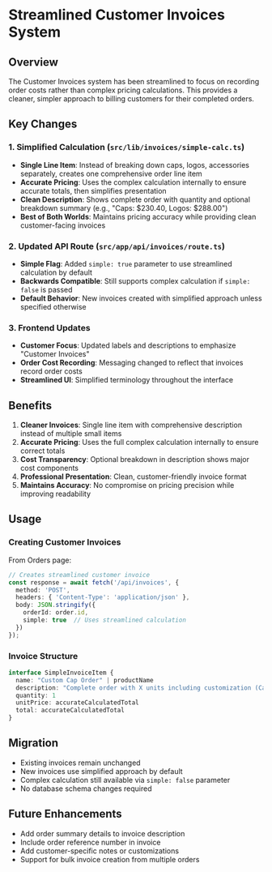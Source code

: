 # Streamlined Customer Invoices System

## Overview
The Customer Invoices system has been streamlined to focus on recording order costs rather than complex pricing calculations. This provides a cleaner, simpler approach to billing customers for their completed orders.

## Key Changes

### 1. Simplified Calculation (`src/lib/invoices/simple-calc.ts`)
- **Single Line Item**: Instead of breaking down caps, logos, accessories separately, creates one comprehensive order line item
- **Accurate Pricing**: Uses the complex calculation internally to ensure accurate totals, then simplifies presentation
- **Clean Description**: Shows complete order with quantity and optional breakdown summary (e.g., "Caps: $230.40, Logos: $288.00")
- **Best of Both Worlds**: Maintains pricing accuracy while providing clean customer-facing invoices

### 2. Updated API Route (`src/app/api/invoices/route.ts`)
- **Simple Flag**: Added `simple: true` parameter to use streamlined calculation by default
- **Backwards Compatible**: Still supports complex calculation if `simple: false` is passed
- **Default Behavior**: New invoices created with simplified approach unless specified otherwise

### 3. Frontend Updates
- **Customer Focus**: Updated labels and descriptions to emphasize "Customer Invoices" 
- **Order Cost Recording**: Messaging changed to reflect that invoices record order costs
- **Streamlined UI**: Simplified terminology throughout the interface

## Benefits

1. **Cleaner Invoices**: Single line item with comprehensive description instead of multiple small items
2. **Accurate Pricing**: Uses the full complex calculation internally to ensure correct totals
3. **Cost Transparency**: Optional breakdown in description shows major cost components
4. **Professional Presentation**: Clean, customer-friendly invoice format
5. **Maintains Accuracy**: No compromise on pricing precision while improving readability

## Usage

### Creating Customer Invoices

From Orders page:
```typescript
// Creates streamlined customer invoice
const response = await fetch('/api/invoices', {
  method: 'POST',
  headers: { 'Content-Type': 'application/json' },
  body: JSON.stringify({ 
    orderId: order.id, 
    simple: true  // Uses streamlined calculation
  })
});
```

### Invoice Structure
```typescript
interface SimpleInvoiceItem {
  name: "Custom Cap Order" | productName
  description: "Complete order with X units including customization (Caps: $230.40, Logos: $288.00, Options: $50.00)"
  quantity: 1
  unitPrice: accurateCalculatedTotal
  total: accurateCalculatedTotal
}
```

## Migration
- Existing invoices remain unchanged
- New invoices use simplified approach by default
- Complex calculation still available via `simple: false` parameter
- No database schema changes required

## Future Enhancements
- Add order summary details to invoice description
- Include order reference number in invoice
- Add customer-specific notes or customizations
- Support for bulk invoice creation from multiple orders